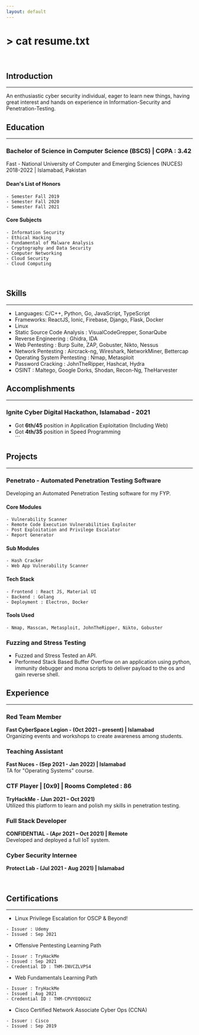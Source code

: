 ```yaml
---
layout: default
---
```


# > cat resume.txt

<br>

## **Introduction**

---

An enthusiastic cyber security individual, eager to learn new things, having great interest and hands on experience in Information-Security and Penetration-Testing.

## **Education**

---

### Bachelor of Science in Computer Science (BSCS) | CGPA : 3.42 <br>
Fast - National University of Computer and Emerging Sciences (NUCES) <br>
2018-2022 | Islamabad, Pakistan

#### Dean's List of Honors
```
- Semester Fall 2019
- Semester Fall 2020
- Semester Fall 2021
```

#### Core Subjects
```
- Information Security
- Ethical Hacking
- Fundamental of Malware Analysis
- Cryptography and Data Security
- Computer Networking
- Cloud Security
- Cloud Computing
```
<br>

## **Skills**

---

- Languages: C/C++, Python, Go, JavaScript, TypeScript
- Frameworks: ReactJS, Ionic, Firebase, Django, Flask, Docker
- Linux
- Static Source Code Analysis : VisualCodeGrepper, SonarQube
- Reverse Engineering : Ghidra, IDA
- Web Pentesting : Burp Suite, ZAP, Gobuster, Nikto, Nessus
- Network Pentesting : Aircrack-ng, Wireshark, NetworkMiner, Bettercap
- Operating System Pentesting : Nmap, Metasploit
- Password Cracking : JohnTheRipper, Hashcat, Hydra
- OSINT : Maltego, Google Dorks, Shodan, Recon-Ng, TheHarvester
  <br>

## **Accomplishments**

---

### Ignite Cyber Digital Hackathon, Islamabad - 2021
- Got **6th/45** position in Application Exploitation (Including Web)
- Got **4th/35** position in Speed Programming
  <br>```

## **Projects**

---

### Penetrato - Automated Penetration Testing Software <br>
Developing an Automated Penetration Testing software for my FYP.
#### Core Modules
```
- Vulnerability Scanner
- Remote Code Execution Vulnerabilities Exploiter
- Post Exploitation and Privilege Escalator
- Report Generator
```
#### Sub Modules
```
- Hash Cracker
- Web App Vulnerability Scanner
```
#### Tech Stack
```
- Frontend : React JS, Material UI
- Backend : Golang
- Deployment : Electron, Docker
```
#### Tools Used
```
- Nmap, Masscan, Metasploit, JohnTheRipper, Nikto, Gobuster
```
### **Fuzzing and Stress Testing**
- Fuzzed and Stress Tested an API.
- Performed Stack Based Buffer Overflow on an application using python, immunity debugger and mona scripts to deliver payload to the os and gain reverse shell.
  <br>

## **Experience**

---

### Red Team Member
**Fast CyberSpace Legion - (Oct 2021 – present) | Islamabad** <br>
Organizing events and workshops to create awareness among students.

### Teaching Assistant
**Fast Nuces - (Sep 2021 - Jan 2022) | Islamabad** <br>
TA for "Operating Systems" course.

### CTF Player | [0x9] | Rooms Completed : 86 
**TryHackMe - (Jun 2021 – Oct 2021)** <br>
Utilized this platform to learn and polish my skills in penetration testing.

### Full Stack Developer 
**CONFIDENTIAL - (Apr 2021 – Oct 2021) | Remote** <br>
Developed and deployed a full IoT system.

### Cyber Security Internee
**Protect Lab - (Jul 2021 - Aug 2021) | Islamabad**

  <br/>

## Certifications

---

- Linux Privilege Escalation for OSCP & Beyond!

```
- Issuer : Udemy
- Issued : Sep 2021
```

- Offensive Pentesting Learning Path

```
- Issuer : TryHackMe
- Issued : Sep 2021
- Credential ID : THM-INVCZLVPS4 
```

- Web Fundamentals Learning Path

```
- Issuer : TryHackMe
- Issued : Aug 2021
- Credential ID : THM-CPVYEQ0GVZ 
```

- Cisco Certified Network Associate Cyber Ops (CCNA)

```
- Issuer : Cisco
- Issued : Sep 2019
```
<br/>